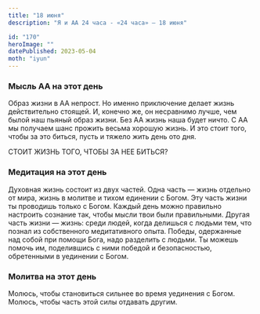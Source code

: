 ```yaml
---
title: "18 июня"
description: "Я и АА 24 часа - «24 часа» — 18 июня"

id: "170"
heroImage: ""
datePublished: 2023-05-04
moth: "iyun"
---
```


### Мысль АА на этот день

Образ жизни в АА непрост. Но именно приключение делает жизнь действительно
стоящей. И, конечно же, он несравнимо лучше, чем былой наш пьяный образ жизни.
Без АА жизнь наша будет ничто. С АА мы получаем шанс прожить весьма хорошую
жизнь. И это стоит того, чтобы за это биться, пусть и тяжело жить день ото
дня.

СТОИТ ЖИЗНЬ ТОГО, ЧТОБЫ ЗА НЕЕ БИТЬСЯ?

### Медитация на этот день

Духовная жизнь состоит из двух частей. Одна часть — жизнь отдельно от мира,
жизнь в молитве и тихом единении с Богом. Эту часть жизни ты проводишь только
с Богом. Каждый день можно правильно настроить сознание так, чтобы мысли твои
были правильными. Другая часть жизни — жизнь: среди людей, когда делишься с
людьми тем, что познал из собственного медитативного опыта. Победы, одержанные
над собой при помощи Бога, надо разделить с людьми. Ты можешь помочь им,
поделившись с ними победой и безопасностью, обретенными в уединении с Богом.

### Молитва на этот день

Молюсь, чтобы становиться сильнее во время уединения с Богом. Молюсь, чтобы
часть этой силы отдавать другим.
